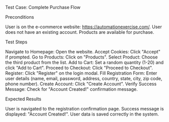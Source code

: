 Test Case: Complete Purchase Flow

Preconditions

User is on the e-commerce website: https://automationexercise.com/.
User does not have an existing account.
Products are available for purchase.

Test Steps

Navigate to Homepage: Open the website.
Accept Cookies: Click "Accept" if prompted.
Go to Products: Click on "Products".
Select Product: Choose the third product from the list.
Add to Cart: Set a random quantity (1-20) and click "Add to Cart".
Proceed to Checkout: Click "Proceed to Checkout".
Register: Click "Register" on the login modal.
Fill Registration Form: Enter user details (name, email, password, address, country, state, city, zip code, phone number).
Create Account: Click "Create Account".
Verify Success Message: Check for "Account Created!" confirmation message.

Expected Results

User is navigated to the registration confirmation page.
Success message is displayed: "Account Created!".
User data is saved correctly in the system.